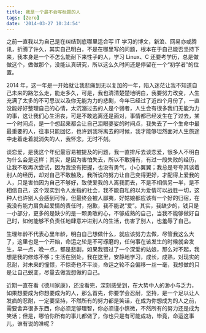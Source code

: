 ```yaml
---
title: 我是一个最不会写标题的人
tags: [Zero]
date: '2014-03-27 10:34:54'
---
```



之前一直我以为自己是在纠结到底哪里适合写 IT 学习的博文，新浪、网易亦或腾讯，折腾了许久，其实自己明白，不是在哪里写的问题，根本在于自己能否坚持下来，我本身是一个不怎么能耐下来性子的人，学习 Linux、C 还要考学历，总是做做这个，做做那个，没能认真研究，所以这么久时间还是停留在一个“初学者”的位置。

2014 年，这一年是一开始就让我悲痛到无以复加的一年，陷入迷茫让我不知道自己未来的路怎么走，能走多久，可是，我也清清楚楚地明白，我要努力改变，人生充满了太多的不可思议以及你无能为力的悲剧，今年已经过了近四个月份了，一直没能好好整理自己的心情，太沉溺过去的人是个弱者，人生会有很多我们无能为力的事，这让我们心生沮丧，可是不敢逃离还是面对，事情都已经发生在了过去，某一个时间点，是一个想起来都会让自己泪眼婆娑的时间点，我失去了一个生命中最最重要的人，往事只能回忆，也许到我将离去的时候，我才能够坦然面对人生旅途中走着走着就消失的人，我怀念，无时不刻。

谈恋爱，是我这个年纪最容易被提及的问题，我一直排斥去谈恋爱，很多人不明白为什么会是这样；其实，是因为害怕失去，所以不敢拥有，有过一段失败的经历，让我不敢再次尝试，因为我没有把握，也没有勇气，小心翼翼；我总是夸夸其谈着别人的经历，却对自己不敢触及，我所说的努力让自己变得更好，才配得上爱我的人，只是害怕因为自己不够好，致使爱我的人离我而去，不是不相信另一半，是不相信自己，这个现实到令人发指的社会，我不能自私的以为爱情可以战胜一切，这种人也许别人会感到可怜，但最终会被人鄙夷，好姑娘都应该有一个好的归宿，在我没有能力肩负起爱情的责任时，抱歉，我不能说“爱”。其实，我缺少的，钱只是一小部分，更多的是缺少的是一颗勇敢的心，不够成熟的自己，当我不能够做好自己时，如何能够不负责任地肆意冲进别人的生活，伤害了别人，也羞辱了自己。

生理年龄不代表心里年龄，明白自己想做什么，就应该努力去做，尽管我这么大了，这里也是一个开始，命运之轮是不可琢磨的，任何事在该发生的时候就会发生，早一点，晚一点，都是悲剧，如果我错过了一个深爱的姑娘，那么对不起，我想是我的修炼不够；生活在别处，我在这里，安静地学习，成长，成熟，对现实的忍耐，对未来的憧憬，不惊奇也不平淡，命运之轮不会偏移一丝一毫，我想做的只是让自己蜕变，尽量去做我想做的自己。

近期一直在看《德川家康》，还没看完，深刻感受到，在大势中人的渺小与乏力，如果想要成为你想要成为的人，那么首先，你要学会忍耐，坚持，是一个足以让人发疯的忍耐，一定要坚持，不然所有的努力都是笑话，在成为你想成为的人之前，需要舍弃很多东西，你必须足够理智，你必须谨小慎微，不然所有的努力还是成为笑话；但是，哪怕你所有的事儿都做了，你也只是有可能成功，毕竟，命运这事儿，谁有说的准呢？

